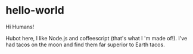 # hello-world

Hi Humans!

Hubot here, I like Node.js and coffeescript (that's what I 'm made of!).
I've had tacos on the moon and find them far superior to Earth tacos.
